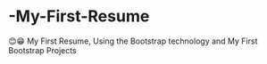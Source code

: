 # -My-First-Resume
😊😁 My First Resume, Using the Bootstrap technology and My First Bootstrap Projects
